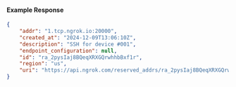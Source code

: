<!-- Code generated for API Clients. DO NOT EDIT. -->

#### Example Response

```json
{
	"addr": "1.tcp.ngrok.io:20000",
	"created_at": "2024-12-09T13:06:10Z",
	"description": "SSH for device #001",
	"endpoint_configuration": null,
	"id": "ra_2pysIaj8BQeqXRXGQrwhhbBxf1r",
	"region": "us",
	"uri": "https://api.ngrok.com/reserved_addrs/ra_2pysIaj8BQeqXRXGQrwhhbBxf1r"
}
```
